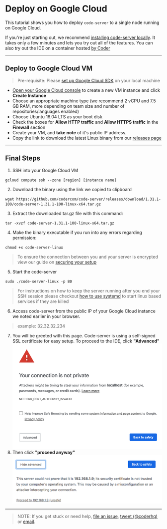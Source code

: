 # Deploy on Google Cloud

This tutorial shows you how to deploy `code-server` to a single node running on Google Cloud.

If you're just starting out, we recommend [installing code-server locally](../../self-hosted/index.md). It takes only a few minutes and lets you try out all of the features. You can also try out the IDE on a container hosted [by Coder](http://coder.com/signup)

---

## Deploy to Google Cloud VM
> Pre-requisite: Please [set up Google Cloud SDK](https://cloud.google.com/sdk/docs/) on your local machine

- [Open your Google Cloud console](https://console.cloud.google.com/compute/instances) to create a new VM instance and click **Create Instance**
- Choose an appropriate machine type (we recommend 2 vCPU and 7.5 GB RAM, more depending on team size and number of repositories/languages enabled)
- Choose Ubuntu 16.04 LTS as your boot disk
- Check the boxes for **Allow HTTP traffic** and **Allow HTTPS traffic** in the **Firewall** section
- Create your VM, and **take note** of it's public IP address.
- Copy the link to download the latest Linux binary from our [releases page](https://github.com/codercom/code-server/releases)

---

## Final Steps

1. SSH into your Google Cloud VM
```
gcloud compute ssh --zone [region] [instance name]
```
2. Download the binary using the link we copied to clipboard
```
wget https://github.com/codercom/code-server/releases/download/1.31.1-100/code-server-1.31.1-100-linux-x64.tar.gz
```
3. Extract the downloaded tar.gz file with this command:
```
tar -xvzf code-server-1.31.1-100-linux-x64.tar.gz
```
4. Make the binary executable if you run into any errors regarding permission:
  ```
  chmod +x code-server-linux
  ```
> To ensure the connection between you and your server is encrypted view our guide on [securing your setup](../security/ssl.md)
5. Start the code-server
```
sudo ./code-server-linux -p 80
```
> For instructions on how to keep the server running after you end your SSH session please checkout [how to use systemd](https://www.linode.com/docs/quick-answers/linux/start-service-at-boot/) to start linux based services if they are killed
6. Access code-server from the public IP of your Google Cloud instance we noted earlier in your browser. 
> example: 32.32.32.234
7. You will be greeted with this page. Code-server is using a self-signed SSL certificate for easy setup. To proceed to the IDE, click **"Advanced"**<img src ="../../assets/chrome_warning.png">
8. Then click **"proceed anyway"**<img src="../../assets/chrome_confirm.png">
---
> NOTE: If you get stuck or need help, [file an issue](https://github.com/codercom/code-server/issues/new?&title=Improve+self-hosted+quickstart+guide), [tweet (@coderhq)](https://twitter.com/coderhq) or [email](mailto:support@coder.com?subject=Self-hosted%20quickstart%20guide).